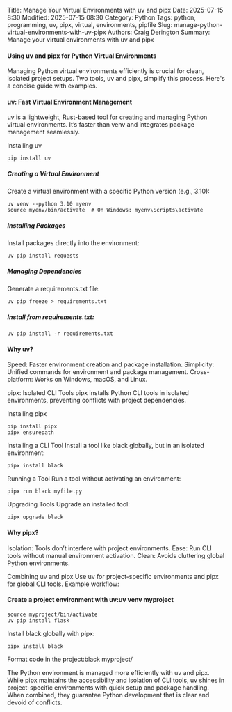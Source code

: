 Title: Manage Your Virtual Environments with uv and pipx
Date: 2025-07-15 8:30
Modified: 2025-07-15 08:30
Category: Python
Tags: python, programming, uv, pipx, virtual, environments, pipfile
Slug: manage-python-virtual-environments-with-uv-pipx
Authors: Craig Derington
Summary: Manage your virtual environments with uv and pipx


#### Using uv and pipx for Python Virtual Environments


Managing Python virtual environments efficiently is crucial for clean, isolated project setups. Two tools, uv and pipx, simplify this process. Here's a concise guide with examples.

#### uv: Fast Virtual Environment Management
uv is a lightweight, Rust-based tool for creating and managing Python virtual environments. It’s faster than venv and integrates package management seamlessly.

Installing uv

```
pip install uv
```

##### Creating a Virtual Environment
Create a virtual environment with a specific Python version (e.g., 3.10):

```
uv venv --python 3.10 myenv
source myenv/bin/activate  # On Windows: myenv\Scripts\activate
```

##### Installing Packages
Install packages directly into the environment:

```
uv pip install requests
```

##### Managing Dependencies
Generate a requirements.txt file:

```
uv pip freeze > requirements.txt
```

##### Install from requirements.txt:

```
uv pip install -r requirements.txt
```

#### Why uv?

Speed: Faster environment creation and package installation.
Simplicity: Unified commands for environment and package management.
Cross-platform: Works on Windows, macOS, and Linux.

pipx: Isolated CLI Tools
pipx installs Python CLI tools in isolated environments, preventing conflicts with project dependencies.

Installing pipx

```
pip install pipx
pipx ensurepath
```

Installing a CLI Tool
Install a tool like black globally, but in an isolated environment:

```
pipx install black
```

Running a Tool
Run a tool without activating an environment:

```
pipx run black myfile.py
```

Upgrading Tools
Upgrade an installed tool:

```
pipx upgrade black
```

#### Why pipx?

Isolation: Tools don’t interfere with project environments.
Ease: Run CLI tools without manual environment activation.
Clean: Avoids cluttering global Python environments.

Combining uv and pipx
Use uv for project-specific environments and pipx for global CLI tools. Example workflow:

#### Create a project environment with uv:uv venv myproject

```
source myproject/bin/activate
uv pip install flask
```

Install black globally with pipx:

```
pipx install black
```

Format code in the project:black myproject/

The Python environment is managed more efficiently with uv and pipx. While pipx maintains the accessibility and isolation of CLI tools, uv shines in project-specific environments with quick setup and package handling. When combined, they guarantee Python development that is clear and devoid of conflicts.
